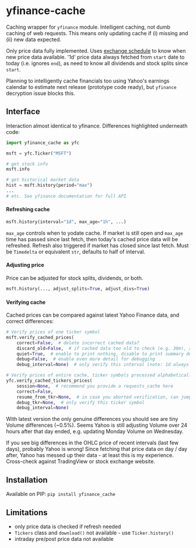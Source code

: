 # yfinance-cache
Caching wrapper for `yfinance` module. Intelligent caching, not dumb caching of web requests. This means only updating cache if (i) missing and (ii) new data expected.

Only price data fully implemented. Uses [exchange schedule](https://github.com/gerrymanoim/exchange_calendars) to know when new price data available. '1d' price data always fetched from `start` date to today (i.e. ignores `end`), as need to know all dividends and stock splits since `start`.

Planning to intelligently cache financials too using Yahoo's earnings calendar to estimate next release (prototype code ready), but `yfinance` decryption issue blocks this.

## Interface
Interaction almost identical to yfinance. Differences highlighted underneath code:

```python
import yfinance_cache as yfc

msft = yfc.Ticker("MSFT")

# get stock info
msft.info

# get historical market data
hist = msft.history(period="max")
...
# etc. See yfinance documentation for full API
```

#### Refreshing cache
```python
msft.history(interval="1d", max_age="1h", ...)
```
`max_age` controls when to yodate cache. If market is still open and `max_age` time has passed since last fetch, then today's cached price data will be refreshed. Refresh also triggered if market has closed since last fetch. Must be `Timedelta` or equivalent `str`, defaults to half of interval. 

#### Adjusting price
Price can be adjusted for stock splits, dividends, or both.
```python
msft.history(..., adjust_splits=True, adjust_divs=True)
```

#### Verifying cache
Cached prices can be compared against latest Yahoo Finance data, and correct differences:
```python
# Verify prices of one ticker symbol
msft.verify_cached_prices(
	correct=False,  # delete incorrect cached data?
	discard_old=False,  # if cached data too old to check (e.g. 30m), assume incorrect and delete?
	quiet=True,  # enable to print nothing, disable to print summary detail of why cached data wrong
	debug=False,  # enable even more detail for debugging 
	debug_interval=None)  # only verify this interval (note: 1d always verified)

# Verify prices of entire cache, ticker symbols processed alphabetically. Recommend using `requests_cache` session.
yfc.verify_cached_tickers_prices(
	session=None,  # recommend you provide a requests_cache here
	correct=False,
	resume_from_tkr=None,  # in case you aborted verification, can jump ahead
	debug_tkr=None,  # only verify this ticker symbol
	debug_interval=None)
```

With latest version the only genuine differences you should see are tiny Volume differences (~0.5%). Seems Yahoo is still adjusting Volume over 24 hours after that day ended, e.g. updating Monday Volume on Wednesday.

If you see big differences in the OHLC price of recent intervals (last few days), probably Yahoo is wrong! Since fetching that price data on day / day after, Yahoo has messed up their data - at least this is my experience. Cross-check against TradingView or stock exchange website.

## Installation

Available on PIP: `pip install yfinance_cache`

## Limitations

- only price data is checked if refresh needed
- `Tickers` class and `download()` not available - use `Ticker.history()`
- intraday pre/post price data not available
